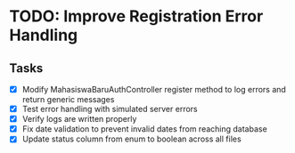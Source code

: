 # TODO: Improve Registration Error Handling

## Tasks
- [x] Modify MahasiswaBaruAuthController register method to log errors and return generic messages
- [x] Test error handling with simulated server errors
- [x] Verify logs are written properly
- [x] Fix date validation to prevent invalid dates from reaching database
- [x] Update status column from enum to boolean across all files
